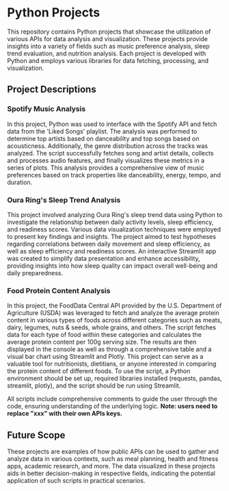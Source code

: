 # Python Projects 

This repository contains Python projects that showcase the utilization of various APIs for data analysis and visualization. These projects provide insights into a variety of fields such as music preference analysis, sleep trend evaluation, and nutrition analysis. Each project is developed with Python and employs various libraries for data fetching, processing, and visualization. 

## Project Descriptions

### **Spotify Music Analysis**
In this project, Python was used to interface with the Spotify API and fetch data from the 'Liked Songs' playlist. The analysis was performed to determine top artists based on danceability and top songs based on acousticness. Additionally, the genre distribution across the tracks was analyzed. The script successfully fetches song and artist details, collects and processes audio features, and finally visualizes these metrics in a series of plots. This analysis provides a comprehensive view of music preferences based on track properties like danceability, energy, tempo, and duration.

### **Oura Ring's Sleep Trend Analysis**
This project involved analyzing Oura Ring's sleep trend data using Python to investigate the relationship between daily activity levels, sleep efficiency, and readiness scores. Various data visualization techniques were employed to present key findings and insights. The project aimed to test hypotheses regarding correlations between daily movement and sleep efficiency, as well as sleep efficiency and readiness scores. An interactive Streamlit app was created to simplify data presentation and enhance accessibility, providing insights into how sleep quality can impact overall well-being and daily preparedness.

### **Food Protein Content Analysis**
In this project, the FoodData Central API provided by the U.S. Department of Agriculture (USDA) was leveraged to fetch and analyze the average protein content in various types of foods across different categories such as meats, dairy, legumes, nuts & seeds, whole grains, and others. The script fetches data for each type of food within these categories and calculates the average protein content per 100g serving size. The results are then displayed in the console as well as through a comprehensive table and a visual bar chart using Streamlit and Plotly. This project can serve as a valuable tool for nutritionists, dietitians, or anyone interested in comparing the protein content of different foods. To use the script, a Python environment should be set up, required libraries installed (requests, pandas, streamlit, plotly), and the script should be run using Streamlit.

All scripts include comprehensive comments to guide the user through the code, ensuring understanding of the underlying logic. **Note: users need to replace "xxx" with their own APIs keys.**

## Future Scope
These projects are examples of how public APIs can be used to gather and analyze data in various contexts, such as meal planning, health and fitness apps, academic research, and more. The data visualized in these projects aids in better decision-making in respective fields, indicating the potential application of such scripts in practical scenarios.
